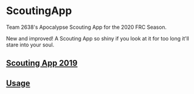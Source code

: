 # ScoutingApp

Team 2638's Apocalypse Scouting App for the 2020 FRC Season.

New and improved! A Scouting App so shiny if you look at it for too long it'll stare into your soul.

## [Scouting App 2019](https://github.com/PatheticMustan/ScoutingApp2020)

## [Usage](Usage.md)
